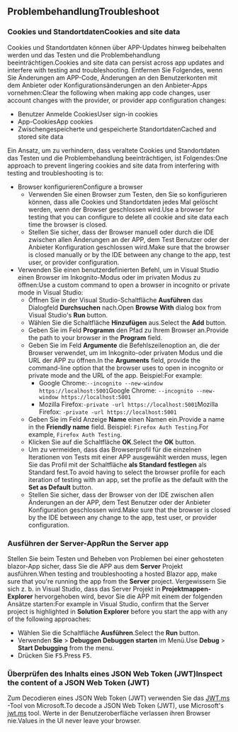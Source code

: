 ## <a name="troubleshoot"></a><span data-ttu-id="76388-101">Problembehandlung</span><span class="sxs-lookup"><span data-stu-id="76388-101">Troubleshoot</span></span>

### <a name="cookies-and-site-data"></a><span data-ttu-id="76388-102">Cookies und Standortdaten</span><span class="sxs-lookup"><span data-stu-id="76388-102">Cookies and site data</span></span>

<span data-ttu-id="76388-103">Cookies und Standortdaten können über APP-Updates hinweg beibehalten werden und das Testen und die Problembehandlung beeinträchtigen.</span><span class="sxs-lookup"><span data-stu-id="76388-103">Cookies and site data can persist across app updates and interfere with testing and troubleshooting.</span></span> <span data-ttu-id="76388-104">Entfernen Sie Folgendes, wenn Sie Änderungen am APP-Code, Änderungen an den Benutzerkonten mit dem Anbieter oder Konfigurationsänderungen an den Anbieter-Apps vornehmen:</span><span class="sxs-lookup"><span data-stu-id="76388-104">Clear the following when making app code changes, user account changes with the provider, or provider app configuration changes:</span></span>

* <span data-ttu-id="76388-105">Benutzer Anmelde Cookies</span><span class="sxs-lookup"><span data-stu-id="76388-105">User sign-in cookies</span></span>
* <span data-ttu-id="76388-106">App-Cookies</span><span class="sxs-lookup"><span data-stu-id="76388-106">App cookies</span></span>
* <span data-ttu-id="76388-107">Zwischengespeicherte und gespeicherte Standortdaten</span><span class="sxs-lookup"><span data-stu-id="76388-107">Cached and stored site data</span></span>

<span data-ttu-id="76388-108">Ein Ansatz, um zu verhindern, dass veraltete Cookies und Standortdaten das Testen und die Problembehandlung beeinträchtigen, ist Folgendes:</span><span class="sxs-lookup"><span data-stu-id="76388-108">One approach to prevent lingering cookies and site data from interfering with testing and troubleshooting is to:</span></span>

* <span data-ttu-id="76388-109">Browser konfigurieren</span><span class="sxs-lookup"><span data-stu-id="76388-109">Configure a browser</span></span>
  * <span data-ttu-id="76388-110">Verwenden Sie einen Browser zum Testen, den Sie so konfigurieren können, dass alle Cookies und Standortdaten jedes Mal gelöscht werden, wenn der Browser geschlossen wird.</span><span class="sxs-lookup"><span data-stu-id="76388-110">Use a browser for testing that you can configure to delete all cookie and site data each time the browser is closed.</span></span>
  * <span data-ttu-id="76388-111">Stellen Sie sicher, dass der Browser manuell oder durch die IDE zwischen allen Änderungen an der APP, dem Test Benutzer oder der Anbieter Konfiguration geschlossen wird.</span><span class="sxs-lookup"><span data-stu-id="76388-111">Make sure that the browser is closed manually or by the IDE between any change to the app, test user, or provider configuration.</span></span>
* <span data-ttu-id="76388-112">Verwenden Sie einen benutzerdefinierten Befehl, um in Visual Studio einen Browser im Inkognito-Modus oder im privaten Modus zu öffnen:</span><span class="sxs-lookup"><span data-stu-id="76388-112">Use a custom command to open a browser in incognito or private mode in Visual Studio:</span></span>
  * <span data-ttu-id="76388-113">Öffnen Sie in der Visual Studio-Schaltfläche **Ausführen** das Dialogfeld **Durchsuchen** nach.</span><span class="sxs-lookup"><span data-stu-id="76388-113">Open **Browse With** dialog box from Visual Studio's **Run** button.</span></span>
  * <span data-ttu-id="76388-114">Wählen Sie die Schaltfläche **Hinzufügen** aus.</span><span class="sxs-lookup"><span data-stu-id="76388-114">Select the **Add** button.</span></span>
  * <span data-ttu-id="76388-115">Geben Sie im Feld **Programm** den Pfad zu Ihrem Browser an.</span><span class="sxs-lookup"><span data-stu-id="76388-115">Provide the path to your browser in the **Program** field.</span></span>
  * <span data-ttu-id="76388-116">Geben Sie im Feld **Argumente** die Befehlszeilenoption an, die der Browser verwendet, um im Inkognito-oder privaten Modus und die URL der APP zu öffnen.</span><span class="sxs-lookup"><span data-stu-id="76388-116">In the **Arguments** field, provide the command-line option that the browser uses to open in incognito or private mode and the URL of the app.</span></span> <span data-ttu-id="76388-117">Beispiel:</span><span class="sxs-lookup"><span data-stu-id="76388-117">For example:</span></span>
    * <span data-ttu-id="76388-118">Google Chrome:`--incognito --new-window https://localhost:5001`</span><span class="sxs-lookup"><span data-stu-id="76388-118">Google Chrome: `--incognito --new-window https://localhost:5001`</span></span>
    * <span data-ttu-id="76388-119">Mozilla Firefox:`-private -url https://localhost:5001`</span><span class="sxs-lookup"><span data-stu-id="76388-119">Mozilla Firefox: `-private -url https://localhost:5001`</span></span>
  * <span data-ttu-id="76388-120">Geben Sie im Feld Anzeige **Name** einen Namen ein.</span><span class="sxs-lookup"><span data-stu-id="76388-120">Provide a name in the **Friendly name** field.</span></span> <span data-ttu-id="76388-121">Beispiel: `Firefox Auth Testing`.</span><span class="sxs-lookup"><span data-stu-id="76388-121">For example, `Firefox Auth Testing`.</span></span>
  * <span data-ttu-id="76388-122">Klicken Sie auf die Schaltfläche **OK**.</span><span class="sxs-lookup"><span data-stu-id="76388-122">Select the **OK** button.</span></span>
  * <span data-ttu-id="76388-123">Um zu vermeiden, dass das Browserprofil für die einzelnen Iterationen von Tests mit einer APP ausgewählt werden muss, legen Sie das Profil mit der Schaltfläche **als Standard festlegen** als Standard fest.</span><span class="sxs-lookup"><span data-stu-id="76388-123">To avoid having to select the browser profile for each iteration of testing with an app, set the profile as the default with the **Set as Default** button.</span></span>
  * <span data-ttu-id="76388-124">Stellen Sie sicher, dass der Browser von der IDE zwischen allen Änderungen an der APP, dem Test Benutzer oder der Anbieter Konfiguration geschlossen wird.</span><span class="sxs-lookup"><span data-stu-id="76388-124">Make sure that the browser is closed by the IDE between any change to the app, test user, or provider configuration.</span></span>

### <a name="run-the-server-app"></a><span data-ttu-id="76388-125">Ausführen der Server-App</span><span class="sxs-lookup"><span data-stu-id="76388-125">Run the Server app</span></span>

<span data-ttu-id="76388-126">Stellen Sie beim Testen und Beheben von Problemen bei einer gehosteten blazor-App sicher, dass Sie die APP aus dem **Server** Projekt ausführen.</span><span class="sxs-lookup"><span data-stu-id="76388-126">When testing and troubleshooting a hosted Blazor app, make sure that you're running the app from the **Server** project.</span></span> <span data-ttu-id="76388-127">Vergewissern Sie sich z. b. in Visual Studio, dass das Server Projekt in **Projektmappen-Explorer** hervorgehoben wird, bevor Sie die APP mit einem der folgenden Ansätze starten:</span><span class="sxs-lookup"><span data-stu-id="76388-127">For example in Visual Studio, confirm that the Server project is highlighted in **Solution Explorer** before you start the app with any of the following approaches:</span></span>

* <span data-ttu-id="76388-128">Wählen Sie die Schaltfläche **Ausführen**.</span><span class="sxs-lookup"><span data-stu-id="76388-128">Select the **Run** button.</span></span>
* <span data-ttu-id="76388-129">Verwenden **Sie**  >  **Debuggen Debuggen starten** im Menü.</span><span class="sxs-lookup"><span data-stu-id="76388-129">Use **Debug** > **Start Debugging** from the menu.</span></span>
* <span data-ttu-id="76388-130">Drücken Sie <kbd>F5</kbd>.</span><span class="sxs-lookup"><span data-stu-id="76388-130">Press <kbd>F5</kbd>.</span></span>

### <a name="inspect-the-content-of-a-json-web-token-jwt"></a><span data-ttu-id="76388-131">Überprüfen des Inhalts eines JSON Web Token (JWT)</span><span class="sxs-lookup"><span data-stu-id="76388-131">Inspect the content of a JSON Web Token (JWT)</span></span>

<span data-ttu-id="76388-132">Zum Decodieren eines JSON Web Token (JWT) verwenden Sie das [JWT.ms](https://jwt.ms/) -Tool von Microsoft.</span><span class="sxs-lookup"><span data-stu-id="76388-132">To decode a JSON Web Token (JWT), use Microsoft's [jwt.ms](https://jwt.ms/) tool.</span></span> <span data-ttu-id="76388-133">Werte in der Benutzeroberfläche verlassen ihren Browser nie.</span><span class="sxs-lookup"><span data-stu-id="76388-133">Values in the UI never leave your browser.</span></span>
